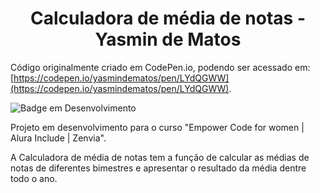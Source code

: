 <h1 align="center"> Calculadora de média de notas - Yasmin de Matos </h1>

Código originalmente criado em CodePen.io, podendo ser acessado em: [https://codepen.io/yasmindematos/pen/LYdQGWW](https://codepen.io/yasmindematos/pen/LYdQGWW).

![Badge em Desenvolvimento](http://img.shields.io/static/v1?label=STATUS&message=EM%20DESENVOLVIMENTO&color=GREEN&style=for-the-badge)

Projeto em desenvolvimento para o curso "Empower Code for women | Alura Include | Zenvia". 

A Calculadora de média de notas tem a função de calcular as médias de notas de diferentes bimestres e apresentar o resultado da média dentre todo o ano.
